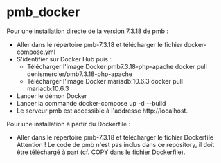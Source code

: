 # pmb_docker

Pour une installation directe de la version 7.3.18 de pmb :
- Aller dans le répertoire pmb-7.3.18 et télécharger le fichier docker-compose.yml 
- S'identifier sur Docker Hub puis :
    - Télécharger l'image Docker pmb7.3.18-php-apache 
       docker pull denismercier/pmb7.3.18-php-apache
    - Télécharger l'image Docker mariadb:10.6.3
       docker pull mariadb:10.6.3
- Lancer le démon Docker
- Lancer la commande docker-compose up -d --build
- Le serveur pmb est accessible à l'addresse http://localhost.
   
Pour une installation à partir du Dockerfile :
- Aller dans le répertoire pmb-7.3.18 et télécharger le fichier Dockerfile
   Attention ! Le code de pmb n'est pas inclus dans ce repository, il doit être téléchargé à part (cf. COPY dans le fichier Dockerfile).  
